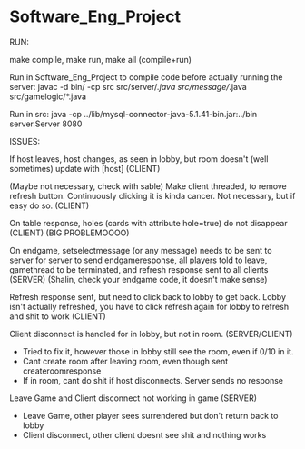 # Software_Eng_Project

RUN: 

make compile, make run, make all (compile+run)

Run in Software_Eng_Project to compile code before actually running the server:
javac -d bin/ -cp src src/server/*.java src/message/*.java src/gamelogic/*.java

Run in src:
java -cp ../lib/mysql-connector-java-5.1.41-bin.jar:../bin server.Server 8080


ISSUES:

If host leaves, host changes, as seen in lobby, but room doesn't (well sometimes) update with [host] (CLIENT)

(Maybe not necessary, check with sable) Make client threaded, to remove refresh button. Continuously clicking it is kinda cancer. Not necessary, but if easy do so. (CLIENT)

On table response, holes (cards with attribute hole=true) do not disappear (CLIENT) (BIG PROBLEMOOOO)

On endgame, setselectmessage (or any message) needs to be sent to server for server to send endgameresponse, all players told to leave, gamethread to be terminated, and refresh response sent to all clients (SERVER) (Shalin, check your endgame code, it doesn't make sense)

Refresh response sent, but need to click back to lobby to get back. Lobby isn't actually refreshed, you have to click refresh again for lobby to refresh and shit to work (CLIENT)

Client disconnect is handled for in lobby, but not in room. (SERVER/CLIENT)
  - Tried to fix it, however those in lobby still see the room, even if 0/10 in it.
  - Cant create room after leaving room, even though sent createroomresponse
  - If in room, cant do shit if host disconnects. Server sends no response
  
Leave Game and Client disconnect not working in game (SERVER)
  - Leave Game, other player sees surrendered but don't return back to lobby
  - Client disconnect, other client doesnt see shit and nothing works






